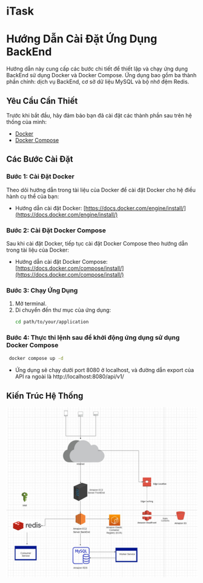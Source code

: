 # iTask
# Hướng Dẫn Cài Đặt Ứng Dụng BackEnd

Hướng dẫn này cung cấp các bước chi tiết để thiết lập và chạy ứng dụng BackEnd sử dụng Docker và Docker Compose. Ứng dụng bao gồm ba thành phần chính: dịch vụ BackEnd, cơ sở dữ liệu MySQL và bộ nhớ đệm Redis.

## Yêu Cầu Cần Thiết

Trước khi bắt đầu, hãy đảm bảo bạn đã cài đặt các thành phần sau trên hệ thống của mình:
- [Docker](https://docs.docker.com/engine/install/)
- [Docker Compose](https://docs.docker.com/compose/install/)

## Các Bước Cài Đặt

### Bước 1: Cài Đặt Docker

Theo dõi hướng dẫn trong tài liệu của Docker để cài đặt Docker cho hệ điều hành cụ thể của bạn:
- Hướng dẫn cài đặt Docker: [https://docs.docker.com/engine/install/](https://docs.docker.com/engine/install/)

### Bước 2: Cài Đặt Docker Compose

Sau khi cài đặt Docker, tiếp tục cài đặt Docker Compose theo hướng dẫn trong tài liệu của Docker:
- Hướng dẫn cài đặt Docker Compose: [https://docs.docker.com/compose/install/](https://docs.docker.com/compose/install/)

### Bước 3: Chạy Ứng Dụng

1. Mở terminal.
2. Di chuyển đến thư mục của ứng dụng:
   ```bash
   cd path/to/your/application

### Bước 4: Thực thi lệnh sau để khởi động ứng dụng sử dụng Docker Compose
   ```bash
    docker compose up -d
   ```
   - Ứng dụng sẽ chạy dưới port 8080 ở localhost, và đường dẫn export của API ra ngoài là http://localhost:8080/api/v1/

## Kiến Trúc Hệ Thống 
![Alt text](image.png)
